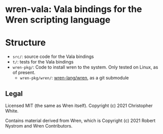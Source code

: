 # wren-vala: Vala bindings for the Wren scripting language

# Structure

- `src/`: source code for the Vala bindings
- `t/`: tests for the Vala bindings
- `wren-pkg/`: Code to install wren to the system.  Only tested on Linux,
  as of present.
  - `wren-pkg/wren/`: [wren-lang/wren](https://github.com/wren-lang/wren),
    as a git submodule

## Legal

Licensed MIT (the same as Wren itself).
Copyright (c) 2021 Christopher White.

Contains material derived from Wren, which is
Copyright (c) 2021 Robert Nystrom and Wren Contributors.
